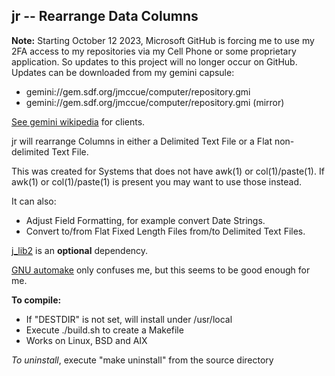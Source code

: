 ## jr -- Rearrange Data Columns

**Note:** Starting October 12 2023, Microsoft GitHub is forcing
me to use my 2FA access to my repositories via my Cell Phone
or some proprietary application.  So updates to this project
will no longer occur on GitHub.  Updates can be downloaded
from my gemini capsule:

* gemini://gem.sdf.org/jmccue/computer/repository.gmi
* gemini://gem.sdf.org/jmccue/computer/repository.gmi (mirror)

[See gemini wikipedia](https://en.wikipedia.org/wiki/Gemini_(protocol)#Software) for clients.

jr will rearrange Columns in either a Delimited Text File
or a Flat non-delimited Text File.

This was created for Systems that does not have awk(1) or col(1)/paste(1).
If awk(1) or col(1)/paste(1) is present you may want to use those instead.

It can also:
* Adjust Field Formatting, for example convert Date Strings.
* Convert to/from Flat Fixed Length Files from/to Delimited Text Files.

[j\_lib2](https://github.com/jmcunx/j_lib2) is an **optional** dependency.

[GNU automake](https://en.wikipedia.org/wiki/Automake)
only confuses me, but this seems to be good enough for me.

**To compile:**
* If "DESTDIR" is not set, will install under /usr/local
* Execute ./build.sh to create a Makefile
* Works on Linux, BSD and AIX

_To uninstall_, execute
"make uninstall"
from the source directory
